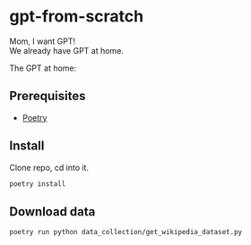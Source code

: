 # gpt-from-scratch

Mom, I want GPT!  
We already have GPT at home.  

The GPT at home:


## Prerequisites

- [Poetry](https://python-poetry.org/docs/#installing-with-the-official-installer)


## Install

Clone repo, cd into it.

```sh
poetry install
```

## Download data

```sh
poetry run python data_collection/get_wikipedia_dataset.py
```

